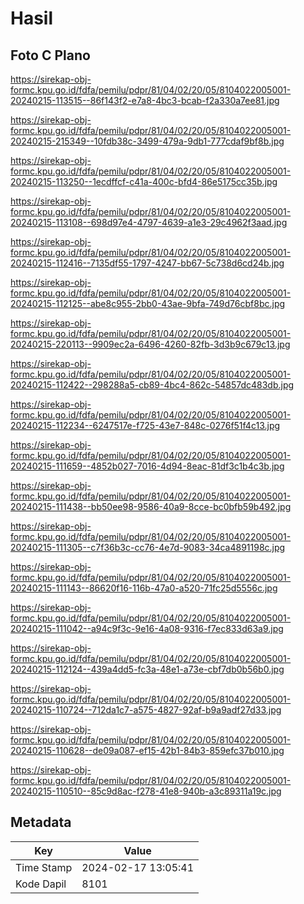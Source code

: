 # Hasil

## Foto C Plano

https://sirekap-obj-formc.kpu.go.id/fdfa/pemilu/pdpr/81/04/02/20/05/8104022005001-20240215-113515--86f143f2-e7a8-4bc3-bcab-f2a330a7ee81.jpg

https://sirekap-obj-formc.kpu.go.id/fdfa/pemilu/pdpr/81/04/02/20/05/8104022005001-20240215-215349--10fdb38c-3499-479a-9db1-777cdaf9bf8b.jpg

https://sirekap-obj-formc.kpu.go.id/fdfa/pemilu/pdpr/81/04/02/20/05/8104022005001-20240215-113250--1ecdffcf-c41a-400c-bfd4-86e5175cc35b.jpg

https://sirekap-obj-formc.kpu.go.id/fdfa/pemilu/pdpr/81/04/02/20/05/8104022005001-20240215-113108--698d97e4-4797-4639-a1e3-29c4962f3aad.jpg

https://sirekap-obj-formc.kpu.go.id/fdfa/pemilu/pdpr/81/04/02/20/05/8104022005001-20240215-112416--7135df55-1797-4247-bb67-5c738d6cd24b.jpg

https://sirekap-obj-formc.kpu.go.id/fdfa/pemilu/pdpr/81/04/02/20/05/8104022005001-20240215-112125--abe8c955-2bb0-43ae-9bfa-749d76cbf8bc.jpg

https://sirekap-obj-formc.kpu.go.id/fdfa/pemilu/pdpr/81/04/02/20/05/8104022005001-20240215-220113--9909ec2a-6496-4260-82fb-3d3b9c679c13.jpg

https://sirekap-obj-formc.kpu.go.id/fdfa/pemilu/pdpr/81/04/02/20/05/8104022005001-20240215-112422--298288a5-cb89-4bc4-862c-54857dc483db.jpg

https://sirekap-obj-formc.kpu.go.id/fdfa/pemilu/pdpr/81/04/02/20/05/8104022005001-20240215-112234--6247517e-f725-43e7-848c-0276f51f4c13.jpg

https://sirekap-obj-formc.kpu.go.id/fdfa/pemilu/pdpr/81/04/02/20/05/8104022005001-20240215-111659--4852b027-7016-4d94-8eac-81df3c1b4c3b.jpg

https://sirekap-obj-formc.kpu.go.id/fdfa/pemilu/pdpr/81/04/02/20/05/8104022005001-20240215-111438--bb50ee98-9586-40a9-8cce-bc0bfb59b492.jpg

https://sirekap-obj-formc.kpu.go.id/fdfa/pemilu/pdpr/81/04/02/20/05/8104022005001-20240215-111305--c7f36b3c-cc76-4e7d-9083-34ca4891198c.jpg

https://sirekap-obj-formc.kpu.go.id/fdfa/pemilu/pdpr/81/04/02/20/05/8104022005001-20240215-111143--86620f16-116b-47a0-a520-71fc25d5556c.jpg

https://sirekap-obj-formc.kpu.go.id/fdfa/pemilu/pdpr/81/04/02/20/05/8104022005001-20240215-111042--a94c9f3c-9e16-4a08-9316-f7ec833d63a9.jpg

https://sirekap-obj-formc.kpu.go.id/fdfa/pemilu/pdpr/81/04/02/20/05/8104022005001-20240215-112124--439a4dd5-fc3a-48e1-a73e-cbf7db0b56b0.jpg

https://sirekap-obj-formc.kpu.go.id/fdfa/pemilu/pdpr/81/04/02/20/05/8104022005001-20240215-110724--712da1c7-a575-4827-92af-b9a9adf27d33.jpg

https://sirekap-obj-formc.kpu.go.id/fdfa/pemilu/pdpr/81/04/02/20/05/8104022005001-20240215-110628--de09a087-ef15-42b1-84b3-859efc37b010.jpg

https://sirekap-obj-formc.kpu.go.id/fdfa/pemilu/pdpr/81/04/02/20/05/8104022005001-20240215-110510--85c9d8ac-f278-41e8-940b-a3c89311a19c.jpg


## Metadata

| Key        | Value               |
| ---------- | ------------------- |
| Time Stamp | 2024-02-17 13:05:41 |
| Kode Dapil | 8101                |



